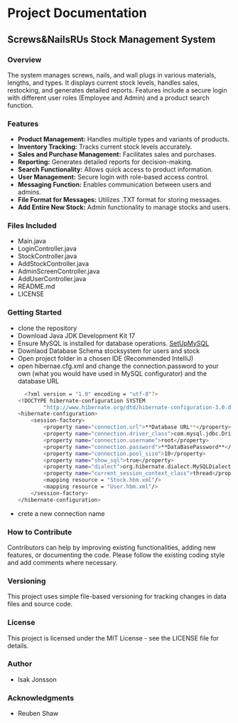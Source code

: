 # Project Documentation
## Screws&NailsRUs Stock Management System 

### Overview
The system manages screws, nails, and wall plugs in various materials, lengths, and types. It displays current stock levels, handles sales, restocking, and generates detailed reports. Features include a secure login with different user roles (Employee and Admin) and a product search function.

### Features
- **Product Management:** Handles multiple types and variants of products.
- **Inventory Tracking:** Tracks current stock levels accurately.
- **Sales and Purchase Management:** Facilitates sales and purchases.
- **Reporting:** Generates detailed reports for decision-making.
- **Search Functionality:** Allows quick access to product information.
- **User Management:** Secure login with role-based access control.
- **Messaging Function:** Enables communication between users and admins.
- **File Format for Messages:** Utilizes .TXT format for storing messages.
- **Add Entire New Stock:** Admin functionality to manage stocks and users.

### Files Included
- Main.java
- LoginController.java
- StockController.java
- AddStockController.java
- AdminScreenController.java
- AddUserController.java
- README.md
- LICENSE

### Getting Started
- clone the repository
- Download Java JDK Development Kit 17
- Ensure MySQL is installed for database operations. [SetUpMySQL](https://www.youtube.com/watch?v=u96rVINbAUI)
- Downlaod Database Schema stocksystem for users and stock
- Open project folder in a chosen IDE (Recommended IntelliJ)
- open hibernae.cfg.xml and change the connection.password to your own (what you would have used in MySQL configurator) and the database URL
  ```sh
    <?xml version = "1.0" encoding = "utf-8"?>
  <!DOCTYPE hibernate-configuration SYSTEM
          "http://www.hibernate.org/dtd/hibernate-configuration-3.0.dtd">
  <hibernate-configuration>
      <session-factory>
          <property name="connection.url">**Database URL**</property>
          <property name="connection.driver_class">com.mysql.jdbc.Driver</property>
          <property name="connection.username">root</property>
          <property name="connection.password">**DataBasePassword**</property>
          <property name="connection.pool_size">10</property>
          <property name="show_sql">true</property>
          <property name="dialect">org.hibernate.dialect.MySQLDialect</property>
          <property name="current_session_context_class">thread</property>
          <mapping resource = "Stock.hbm.xml"/>
          <mapping resource = "User.hbm.xml"/>
      </session-factory>
  </hibernate-configuration>
  ```
- crete a new connection name

### How to Contribute
Contributors can help by improving existing functionalities, adding new features, or documenting the code. Please follow the existing coding style and add comments where necessary.

### Versioning
This project uses simple file-based versioning for tracking changes in data files and source code.

### License
This project is licensed under the MIT License - see the LICENSE file for details.

### Author
- Isak Jonsson

### Acknowledgments
- Reuben Shaw
